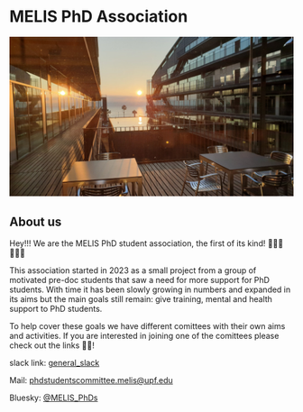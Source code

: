 # MELIS PhD Association

![](assets/images/header.jpg)

## About us

Hey!!! We are the MELIS PhD student association, the first of its kind! 👨🏽‍🎓👩🏻‍🎓

This association started in 2023 as a small project from a group of motivated pre-doc students that saw a need for more support for PhD students. With time it has been slowly growing in numbers and expanded in its aims but the main goals still remain: give training, mental and health support to PhD students.

To help cover these goals we have different comittees with their own aims and activities. If you are interested in joining one of the comittees please check out the links 💪🏼!


slack link: [general_slack](https://melis-phd.slack.com/archives/C05DPSV6UKV)

Mail: phdstudentscommittee.melis@upf.edu

Bluesky: [@MELIS_PhDs](https://bsky.app/profile/phdsmelisupf.bsky.social)
